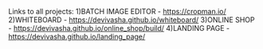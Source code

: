 Links to all projects:
1)BATCH IMAGE EDITOR - https://cropman.io/
2)WHITEBOARD - https://devivasha.github.io/whiteboard/
3)ONLINE SHOP - https://devivasha.github.io/online_shop/build/
4)LANDING PAGE - https://devivasha.github.io/landing_page/
